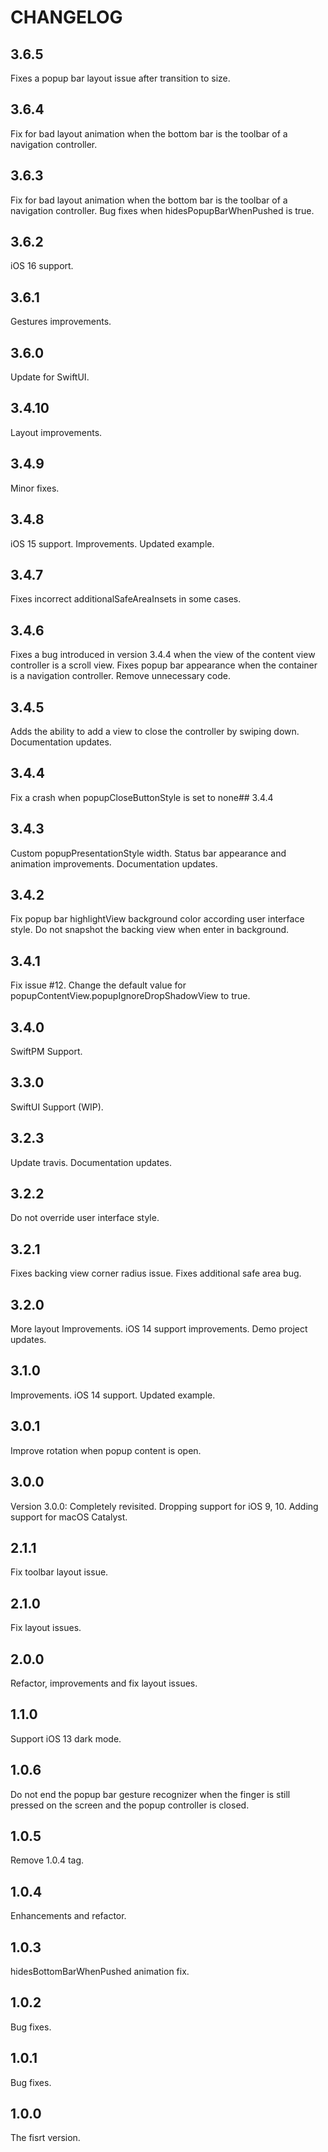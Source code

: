 # CHANGELOG


## 3.6.5

Fixes a popup bar layout issue after transition to size.

## 3.6.4

Fix for bad layout animation when the bottom bar is the toolbar of a navigation controller.

## 3.6.3

Fix for bad layout animation when the bottom bar is the toolbar of a navigation controller.
Bug fixes when hidesPopupBarWhenPushed is true.

## 3.6.2

iOS 16 support.

## 3.6.1

Gestures improvements.

## 3.6.0

Update for SwiftUI.

## 3.4.10

Layout improvements.

## 3.4.9

Minor fixes.

## 3.4.8

iOS 15 support.
Improvements.
Updated example.

## 3.4.7

Fixes incorrect additionalSafeAreaInsets in some cases.

## 3.4.6

Fixes a bug introduced in version 3.4.4 when the view of the content view controller is a scroll view.
Fixes popup bar appearance when the container is a navigation controller.
Remove unnecessary code.

## 3.4.5

Adds the ability to add a view to close the controller by swiping down.
Documentation updates.

## 3.4.4

Fix a crash when popupCloseButtonStyle is set to none## 3.4.4

## 3.4.3

Custom popupPresentationStyle width.
Status bar appearance and animation improvements.
Documentation updates.

## 3.4.2

Fix popup bar highlightView background color according user interface style.
Do not snapshot the backing view when enter in background.

## 3.4.1

Fix issue #12.
Change the default value for popupContentView.popupIgnoreDropShadowView to true.

## 3.4.0

SwiftPM Support.

## 3.3.0

SwiftUI Support (WIP).

## 3.2.3

Update travis.
Documentation updates.

## 3.2.2

Do not override user interface style.

## 3.2.1

Fixes backing view corner radius issue.
Fixes additional safe area bug.

## 3.2.0

More layout Improvements.
iOS 14 support improvements.
Demo project updates.

## 3.1.0

Improvements.
iOS 14 support.
Updated example.

## 3.0.1

Improve rotation when popup content is open.

## 3.0.0

Version 3.0.0: Completely revisited.
Dropping support for iOS 9, 10.
Adding support for macOS Catalyst.

## 2.1.1

Fix toolbar layout issue.

## 2.1.0

Fix layout issues.

## 2.0.0

Refactor, improvements and fix layout issues.

## 1.1.0

Support iOS 13 dark mode.

## 1.0.6

Do not end the popup bar gesture recognizer when the finger is still pressed on the screen and the popup controller is closed.

## 1.0.5

Remove 1.0.4 tag.

## 1.0.4

Enhancements and refactor.

## 1.0.3

hidesBottomBarWhenPushed animation fix.

## 1.0.2

Bug fixes.

## 1.0.1

Bug fixes.

## 1.0.0

The fisrt version.
